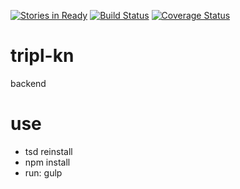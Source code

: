 [![Stories in Ready](https://badge.waffle.io/locator-kn/backend.svg?label=ready&title=Ready)](http://waffle.io/locator-kn/backend)
[![Build Status](https://travis-ci.org/locator-kn/ark.svg?branch=master)](https://travis-ci.org/locator-kn/ark)
[![Coverage Status](https://coveralls.io/repos/tripl-kn/backend/badge.svg)](https://coveralls.io/r/tripl-kn/backend)


# tripl-kn
backend


# use

- tsd reinstall
- npm install
- run: gulp
